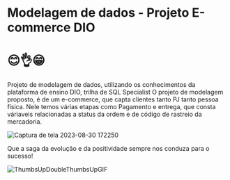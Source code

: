 
# Modelagem de dados - Projeto E-commerce DIO 
# 😊👌😁

Projeto de modelagem de dados, utilizando os conhecimentos da plataforma de ensino DIO, trilha de SQL Specialist
O projeto de modelagem proposto, é de um e-commerce, que capta clientes tanto PJ tanto pessoa física.
Nele temos várias etapas como Pagamento e entrega, que consta váriaveis relacionadas a status da ordem e de código de rastreio da mercadoria.



![Captura de tela 2023-08-30 172250](https://github.com/Tiagoribeirorp/Modelagem/assets/24392536/f54df7ab-6b18-41b9-a0eb-67c36e359bfa)


Que a saga da evolução e da positividade sempre nos conduza para o sucesso!

![ThumbsUpDoubleThumbsUpGIF](https://github.com/Tiagoribeirorp/Modelagem/assets/24392536/347b3776-d428-448f-b3fc-977ef0601042)
